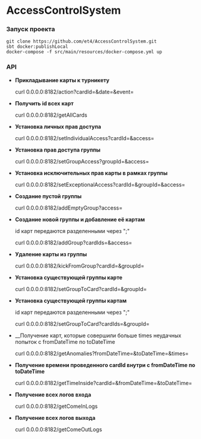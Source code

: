 # AccessControlSystem
### Запуск проекта

```
git clone https://github.com/et4/AccessControlSystem.git
sbt docker:publishLocal
docker-compose -f src/main/resources/docker-compose.yml up
```

### API
* __Прикладывание карты к турникету__

  curl 0.0.0.0:8182/action?cardId=&date=&event=
  
* __Получить id всех карт__

  curl 0.0.0.0:8182/getAllCards

* __Установка личных прав доступа__

  curl 0.0.0.0:8182/setIndividualAccess?cardId=&access=

* __Установка прав доступа группы__

  curl 0.0.0.0:8182/setGroupAccess?groupId=&access=
  
* __Установка исключительных прав карты в рамках группы__

  curl 0.0.0.0:8182/setExceptionalAccess?cardId=&groupId=&access=
  
* __Создание пустой группы__

  curl 0.0.0.0:8182/addEmptyGroup?access=
  
* __Создание новой группы и добавление её картам__

  id карт передаются разделенными через ";"
  
  curl 0.0.0.0:8182/addGroup?cardIds=&access=
  
* __Удаление карты из группы__

  curl 0.0.0.0:8182/kickFromGroup?cardId=&groupId=
  
* __Установка существующей группы карте__

  curl 0.0.0.0:8182/setGroupToCard?cardId=&groupId=

* __Установка существующей группы картам__

  id карт передаются разделенными через ";"
  
  curl 0.0.0.0:8182/setGroupToCard?cardIds=&groupId=

* __Получение карт, которые совершили больше times неудачных попыток с fromDateTime по toDateTime

  curl 0.0.0.0:8182/getAnomalies?fromDateTime=&toDateTime=&times=

* __Получение времени проведенного cardId внутри с fromDateTime по toDateTime__

  curl 0.0.0.0:8182/getTimeInside?cardId=&fromDateTime=&toDateTime=
  
* __Получение всех логов входа__

  curl 0.0.0.0:8182/getComeInLogs
  
* __Получение всех логов выхода__

  curl 0.0.0.0:8182/getComeOutLogs
